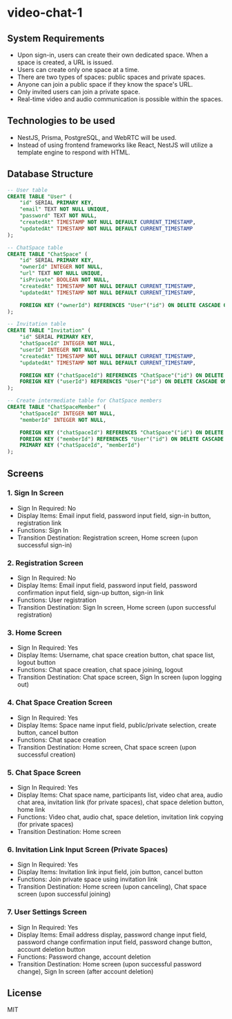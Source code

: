 # video-chat-1

## System Requirements

- Upon sign-in, users can create their own dedicated space. When a space is created, a URL is issued.
- Users can create only one space at a time.
- There are two types of spaces: public spaces and private spaces.
- Anyone can join a public space if they know the space's URL.
- Only invited users can join a private space.
- Real-time video and audio communication is possible within the spaces.

## Technologies to be used

- NestJS, Prisma, PostgreSQL, and WebRTC will be used.
- Instead of using frontend frameworks like React, NestJS will utilize a template engine to respond with HTML.

## Database Structure

```sql
-- User table
CREATE TABLE "User" (
    "id" SERIAL PRIMARY KEY,
    "email" TEXT NOT NULL UNIQUE,
    "password" TEXT NOT NULL,
    "createdAt" TIMESTAMP NOT NULL DEFAULT CURRENT_TIMESTAMP,
    "updatedAt" TIMESTAMP NOT NULL DEFAULT CURRENT_TIMESTAMP
);

-- ChatSpace table
CREATE TABLE "ChatSpace" (
    "id" SERIAL PRIMARY KEY,
    "ownerId" INTEGER NOT NULL,
    "url" TEXT NOT NULL UNIQUE,
    "isPrivate" BOOLEAN NOT NULL,
    "createdAt" TIMESTAMP NOT NULL DEFAULT CURRENT_TIMESTAMP,
    "updatedAt" TIMESTAMP NOT NULL DEFAULT CURRENT_TIMESTAMP,

    FOREIGN KEY ("ownerId") REFERENCES "User"("id") ON DELETE CASCADE ON UPDATE CASCADE
);

-- Invitation table
CREATE TABLE "Invitation" (
    "id" SERIAL PRIMARY KEY,
    "chatSpaceId" INTEGER NOT NULL,
    "userId" INTEGER NOT NULL,
    "createdAt" TIMESTAMP NOT NULL DEFAULT CURRENT_TIMESTAMP,
    "updatedAt" TIMESTAMP NOT NULL DEFAULT CURRENT_TIMESTAMP,

    FOREIGN KEY ("chatSpaceId") REFERENCES "ChatSpace"("id") ON DELETE CASCADE ON UPDATE CASCADE,
    FOREIGN KEY ("userId") REFERENCES "User"("id") ON DELETE CASCADE ON UPDATE CASCADE
);

-- Create intermediate table for ChatSpace members
CREATE TABLE "ChatSpaceMember" (
    "chatSpaceId" INTEGER NOT NULL,
    "memberId" INTEGER NOT NULL,

    FOREIGN KEY ("chatSpaceId") REFERENCES "ChatSpace"("id") ON DELETE CASCADE ON UPDATE CASCADE,
    FOREIGN KEY ("memberId") REFERENCES "User"("id") ON DELETE CASCADE ON UPDATE CASCADE,
    PRIMARY KEY ("chatSpaceId", "memberId")
);
```

## Screens

### 1. Sign In Screen

- Sign In Required: No
- Display Items: Email input field, password input field, sign-in button, registration link
- Functions: Sign In
- Transition Destination: Registration screen, Home screen (upon successful sign-in)

### 2. Registration Screen

- Sign In Required: No
- Display Items: Email input field, password input field, password confirmation input field, sign-up button, sign-in link
- Functions: User registration
- Transition Destination: Sign In screen, Home screen (upon successful registration)

### 3. Home Screen

- Sign In Required: Yes
- Display Items: Username, chat space creation button, chat space list, logout button
- Functions: Chat space creation, chat space joining, logout
- Transition Destination: Chat space screen, Sign In screen (upon logging out)

### 4. Chat Space Creation Screen

- Sign In Required: Yes
- Display Items: Space name input field, public/private selection, create button, cancel button
- Functions: Chat space creation
- Transition Destination: Home screen, Chat space screen (upon successful creation)

### 5. Chat Space Screen

- Sign In Required: Yes
- Display Items: Chat space name, participants list, video chat area, audio chat area, invitation link (for private spaces), chat space deletion button, home link
- Functions: Video chat, audio chat, space deletion, invitation link copying (for private spaces)
- Transition Destination: Home screen

### 6. Invitation Link Input Screen (Private Spaces)

- Sign In Required: Yes
- Display Items: Invitation link input field, join button, cancel button
- Functions: Join private space using invitation link
- Transition Destination: Home screen (upon canceling), Chat space screen (upon successful joining)

### 7. User Settings Screen

- Sign In Required: Yes
- Display Items: Email address display, password change input field, password change confirmation input field, password change button, account deletion button
- Functions: Password change, account deletion
- Transition Destination: Home screen (upon successful password change), Sign In screen (after account deletion)

## License

MIT
